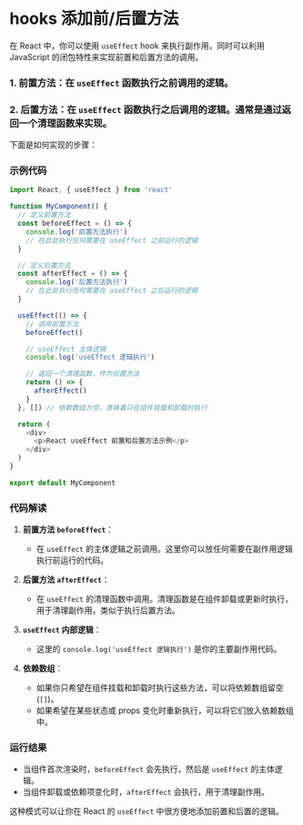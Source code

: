 # hooks 添加前/后置方法

在 React 中，你可以使用 `useEffect` hook 来执行副作用，同时可以利用 JavaScript 的闭包特性来实现前置和后置方法的调用。

### 1. **前置方法**：在 `useEffect` 函数执行之前调用的逻辑。

### 2. **后置方法**：在 `useEffect` 函数执行之后调用的逻辑。通常是通过返回一个清理函数来实现。

下面是如何实现的步骤：

### 示例代码

```javascript
import React, { useEffect } from 'react'

function MyComponent() {
  // 定义前置方法
  const beforeEffect = () => {
    console.log('前置方法执行')
    // 在此处执行任何需要在 useEffect 之前运行的逻辑
  }

  // 定义后置方法
  const afterEffect = () => {
    console.log('后置方法执行')
    // 在此处执行任何需要在 useEffect 之后运行的逻辑
  }

  useEffect(() => {
    // 调用前置方法
    beforeEffect()

    // useEffect 主体逻辑
    console.log('useEffect 逻辑执行')

    // 返回一个清理函数，作为后置方法
    return () => {
      afterEffect()
    }
  }, []) // 依赖数组为空，意味着只在组件挂载和卸载时执行

  return (
    <div>
      <p>React useEffect 前置和后置方法示例</p>
    </div>
  )
}

export default MyComponent
```

### 代码解读

1. **前置方法 `beforeEffect`**：

   - 在 `useEffect` 的主体逻辑之前调用。这里你可以放任何需要在副作用逻辑执行前运行的代码。

2. **后置方法 `afterEffect`**：

   - 在 `useEffect` 的清理函数中调用。清理函数是在组件卸载或更新时执行，用于清理副作用，类似于执行后置方法。

3. **`useEffect` 内部逻辑**：

   - 这里的 `console.log('useEffect 逻辑执行')` 是你的主要副作用代码。

4. **依赖数组**：
   - 如果你只希望在组件挂载和卸载时执行这些方法，可以将依赖数组留空 (`[]`)。
   - 如果希望在某些状态或 props 变化时重新执行，可以将它们放入依赖数组中。

### 运行结果

- 当组件首次渲染时，`beforeEffect` 会先执行，然后是 `useEffect` 的主体逻辑。
- 当组件卸载或依赖项变化时，`afterEffect` 会执行，用于清理副作用。

这种模式可以让你在 React 的 `useEffect` 中很方便地添加前置和后置的逻辑。

